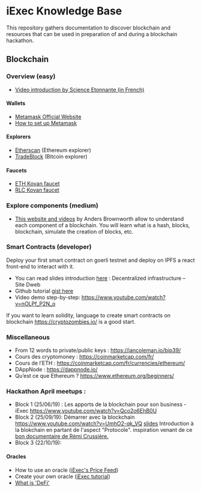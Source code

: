 # iExec Knowledge Base

This repository gathers documentation to discover blockchain and resources that can be used in preparation of and during a blockchain hackathon.

## Blockchain

### Overview (easy)

* [Video introduction by Science Etonnante (in French)](https://www.youtube.com/watch?v=du34gPopY5Y)

#### Wallets

* [Metamask Official Website](https://metamask.io/)
* [How to set up Metamask](https://www.youtube.com/watch?time_continue=14&v=ZIGUC9JAAw8)

#### Explorers

* [Etherscan](https://etherscan.io/) (Ethereum explorer)
* [TradeBlock](https://tradeblock.com/bitcoin/explorer) (Bitcoin explorer)

#### Faucets

* [ETH Kovan faucet](https://gitter.im/kovan-testnet/faucet)
* [RLC Kovan faucet](https://faucet.iex.ec/kovan)

### Explore components (medium)

* [This website and videos](https://anders.com/blockchain/) by Anders Brownworth allow to understand each component of a blockchain. You will learn what is a hash, blocks, blockchain, simulate the creation of blocks, etc.

### Smart Contracts (developer)

Deploy your first smart contract on goerli testnet and deploy on IPFS a react front-end to interact with it.

* You can read slides introduction [here](https://www.crypto-lyon.fr/cryptoschool/cryptoclass/decentralized-infrastructure.html) : Decentralized infrastructure – Site Dweb
* Github tutorial [gist here](https://gist.github.com/branciard/3ccbc62b84d0d07e77326f3f9d4fd640#file-a-smart-contract-on-testnet-as-back-end-with-a-react-front-end-on-ipfs)
* Video demo step-by-step: https://www.youtube.com/watch?v=nOLPf_P2N_o

If you want to learn solidity, language to create smart contracts on blockchain https://cryptozombies.io/ is a good start.




### Miscellaneous

* From 12 words to private/public keys : https://iancoleman.io/bip39/
* Cours des cryptomoney : https://coinmarketcap.com/fr/
* Cours de l’ETH : https://coinmarketcap.com/fr/currencies/ethereum/
* DAppNode : https://dappnode.io/
* Qu’est ce que Ethereum ? https://www.ethereum.org/beginners/

### Hackathon April meetups :
* Block 1 (25/06/19) : Les apports de la blockchain pour son business - iExec https://www.youtube.com/watch?v=Qco2o6EhB0U
* Block 2 (25/09/19): Démarrer avec la blockchain https://www.youtube.com/watch?v=UmhO2-qk_VQ [slides](https://github.com/iExecBlockchainComputing/knowledge-base/blob/master/Bloc2-Demarrer%20avec%20la%20Blockchain%20-%20Blockathon%20April.pdf) Introduction à la blokchain en partant de l'aspect "Protocole". inspiration venant de ce [bon documentaire de Rémi Crussière.](https://d.tube/#!/v/emir888/QmPKHQ16owmhvoDdg4k2NRL3KH6Ha2mvZWttV8DsfZCt7c) 
* Block 3 (22/10/19):
#### Oracles

* How to use an oracle ([iExec's Price Feed](https://price-feed-doracle.iex.ec/))
* Create your own oracle ([iExec tutorial](https://medium.com/iex-ec/how-to-build-a-decentralized-oracle-on-ethereum-a-step-by-step-guide-d8c14719b69f))
* [What is 'DeFi'](https://themoneymongers.com/decentralized-finance-defi/)
